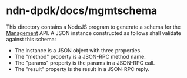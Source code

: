 # ndn-dpdk/docs/mgmtschema

This directory contains a NodeJS program to generate a schema for the [Management](../../mgmt/) API.
A JSON instance constructed as follows shall validate against this schema:

* The instance is a JSON object with three properties.
* The "method" property is a JSON-RPC method name.
* The "params" property is the params in a JSON-RPC call.
* The "result" property is the result in a JSON-RPC reply.
